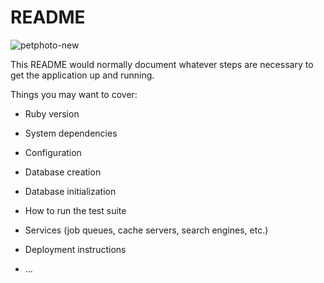 # README
![petphoto-new](https://user-images.githubusercontent.com/95406672/153350835-78224e75-19c9-46d5-abf7-9e3073d27b0b.png)

This README would normally document whatever steps are necessary to get the
application up and running.

Things you may want to cover:

* Ruby version

* System dependencies

* Configuration

* Database creation

* Database initialization

* How to run the test suite

* Services (job queues, cache servers, search engines, etc.)

* Deployment instructions

* ...
